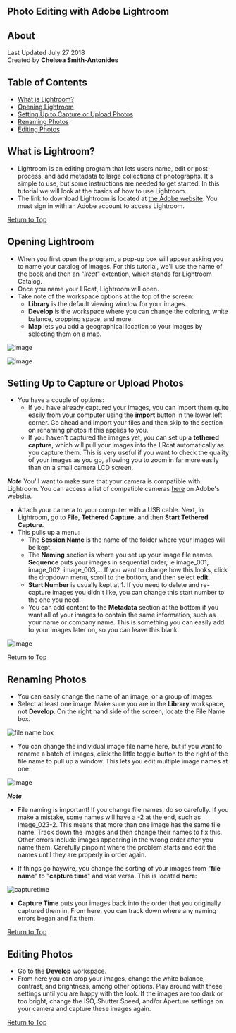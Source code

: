 ## Photo Editing with Adobe Lightroom

## About
Last Updated July 27 2018   
Created by **Chelsea Smith-Antonides**

## Table of Contents
* [What is Lightroom?](#what-is-lightroom?)
* [Opening Lightroom](#opening-lightroom)
* [Setting Up to Capture or Upload Photos](#setting-up-to-capture-or-upload-photos)
* [Renaming Photos](#renaming-photos)
* [Editing Photos](#editing-photos)



## What is Lightroom?
* Lightroom is an editing program that lets users name, edit or post-process, and add metadata to large collections of photographs. It's simple to use, but some instructions are needed to get started. In this tutorial we will look at the basics of how to use Lightroom. 
* The link to download Lightroom is located at [the Adobe website](https://helpx.adobe.com/download-install/kb/lightroom-downloads.html). You must sign in with an Adobe account to access Lightroom. 

[Return to Top](#about)


## Opening Lightroom

* When you first open the program, a pop-up box will appear asking you to name your catalog of images. For this tutorial, we'll use the name of the book and then an "_lrcat_" extention, which stands for Lightroom Catalog. 
* Once you name your LRcat, Lightroom will open. 
* Take note of the workspace options at the top of the screen:
  - **Library** is the default viewing window for your images.
  - **Develop** is the workspace where you can change the coloring, white balance, cropping space, and more.
  - **Map** lets you add a geographical location to your images by selecting them on a map. 

![Image]()

![Image]()

## Setting Up to Capture or Upload Photos

* You have a couple of options: 
  - If you have already captured your images, you can import them quite easily from your computer using the **import** button in the lower left corner. Go ahead and import your files and then skip to the section on renaming photos if this applies to you.
  - If you haven't captured the images yet, you can set up a **tethered capture**, which will pull your images into the LRcat automatically as you capture them. This is very useful if you want to check the quality of your images as you go, allowing you to zoom in far more easily than on a small camera LCD screen. 

***Note*** You'll want to make sure that your camera is compatible with Lightroom. You can access a list of compatible cameras [here](https://helpx.adobe.com/lightroom/kb/tethered-camera-support.html) on Adobe's website.

* Attach your camera to your computer with a USB cable. Next, in Lightroom, go to **File**, **Tethered Capture**, and then **Start Tethered Capture**. 
* This pulls up a menu: 
  - The **Session Name** is the name of the folder where your images will be kept. 
  - The **Naming** section is where you set up your image file names. **Sequence** puts your images in sequential order, ie image_001, image_002, image_003,... If you want to change how this looks, click the dropdown menu, scroll to the bottom, and then select **edit**.
  - **Start Number** is usually kept at 1. If you need to delete and re-capture images you didn't like, you can change this start number to the one you need. 
  - You can add content to the **Metadata** section at the bottom if you want all of your images to contain the same information, such as your name or company name. This is something you can easily add to your images later on, so you can leave this blank. 

![image]()

[Return to Top](#about)

  
## Renaming Photos

* You can easily change the name of an image, or a group of images. 
* Select at least one image. Make sure you are in the **Library** workspace, not **Develop**. On the right hand side of the screen, locate the File Name box.

![file name box]()

* You can change the individual image file name here, but if you want to rename a batch of images, click the little toggle button to the right of the file name to pull up a window. This lets you edit multiple image names at one. 

![image]()

***Note*** 
* File naming is important! If you change file names, do so carefully. If you make a mistake, some names will have a -2 at the end, such as image_023-2. This means that more than one image has the same file name. Track down the images and then change their names to fix this. Other errors include images appearing in the wrong order after you name them. Carefully pinpoint where the problem starts and edit the names until they are properly in order again. 

* If things go haywire, you change the sorting of your images from "**file name**" to "**capture time**" and vise versa. This is located **here**: 

![capturetime]()

* **Capture Time** puts your images back into the order that you originally captured them in. From here, you can track down where any naming errors began and fix them. 

[Return to Top](#about)

## Editing Photos

* Go to the **Develop** workspace. 
* From here you can crop your images, change the white balance, contrast, and brightness, among other options. Play around with these settings until you are happy with the look. If the images are too dark or too bright, change the ISO, Shutter Speed, and/or Aperture settings on your camera and capture these images again.

[Return to Top](#about)

